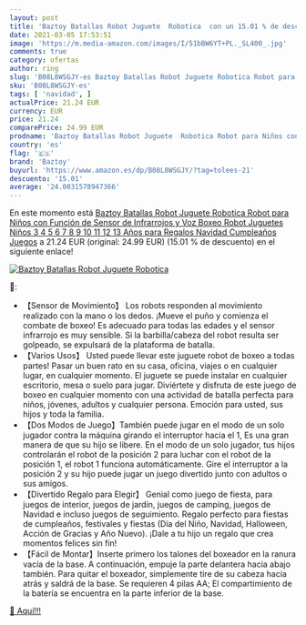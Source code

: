 ```yaml
---
layout: post
title: 'Baztoy Batallas Robot Juguete  Robotica  con un 15.01 % de descuento'
date: 2021-03-05 17:53:51
image: 'https://m.media-amazon.com/images/I/51bBW6YT+PL._SL400_.jpg'
comments: true
category: ofertas
author: ring
slug: 'B08L8WSGJY-es Baztoy Batallas Robot Juguete Robotica Robot para Niños...'
sku: 'B08L8WSGJY-es'
tags: [ 'navidad', ]
actualPrice: 21.24 EUR
currency: EUR
price: 21.24
comparePrice: 24.99 EUR
prodname: 'Baztoy Batallas Robot Juguete  Robotica Robot para Niños con Función de Sensor de Infrarrojos y Voz  Boxeo Robot Juguetes Niños 3 4 5 6 7 8 9 10 11 12 13 Años para Regalos Navidad Cumpleaños Juegos'
country: 'es'
flag: '🇪🇸'
brand: 'Baztoy'
buyurl: 'https://www.amazon.es/dp/B08L8WSGJY/?tag=tolees-21'
descuento: '15.01'
average: '24.0031578947366'
---
```


En este momento está [Baztoy Batallas Robot Juguete  Robotica Robot para Niños con Función de Sensor de Infrarrojos y Voz  Boxeo Robot Juguetes Niños 3 4 5 6 7 8 9 10 11 12 13 Años para Regalos Navidad Cumpleaños Juegos](https://www.amazon.es/dp/B08L8WSGJY/?tag=tolees-21) a 21.24 EUR (original: 24.99 EUR) (15.01 %  de descuento) en el siguiente enlace!

[![Baztoy Batallas Robot Juguete  Robotica ](https://m.media-amazon.com/images/I/51bBW6YT+PL._SL400_.jpg)](https://www.amazon.es/dp/B08L8WSGJY/?tag=tolees-21)

🔎:

- 【Sensor de Movimiento】 Los robots responden al movimiento realizado con la mano o los dedos. ¡Mueve el puño y comienza el combate de boxeo! Es adecuado para todas las edades y el sensor infrarrojo es muy sensible. Si la barbilla/cabeza del robot resulta ser golpeado, se expulsará de la plataforma de batalla.
- 【Varios Usos】 Usted puede llevar este juguete robot de boxeo a todas partes! Pasar un buen rato en su casa, oficina, viajes o en cualquier lugar, en cualquier momento. El juguete se puede instalar en cualquier escritorio, mesa o suelo para jugar. Diviértete y disfruta de este juego de boxeo en cualquier momento con una actividad de batalla perfecta para niños, jóvenes, adultos y cualquier persona. Emoción para usted, sus hijos y toda la familia.
- 【Dos Modos de Juego】También puede jugar en el modo de un solo jugador contra la máquina girando el interruptor hacia el 1, Es una gran manera de que su hijo se libere. En el modo de un solo jugador, tus hijos controlarán el robot de la posición 2 para luchar con el robot de la posición 1, el robot 1 funciona automáticamente. Gire el interruptor a la posición 2 y su hijo puede jugar un juego divertido junto con adultos o sus amigos.
- 【Divertido Regalo para Elegir】 Genial como juego de fiesta, para juegos de interior, juegos de jardín, juegos de camping, juegos de Navidad e incluso juegos de seguimiento. Regalo perfecto para fiestas de cumpleaños, festivales y fiestas (Día del Niño, Navidad, Halloween, Acción de Gracias y Año Nuevo). ¡Dale a tu hijo un regalo que crea momentos felices sin fin!
- 【Fácil de Montar】Inserte primero los talones del boxeador en la ranura vacía de la base. A continuación, empuje la parte delantera hacia abajo también. Para quitar el boxeador, simplemente tire de su cabeza hacia atrás y saldrá de la base. Se requieren 4 pilas AA; El compartimiento de la batería se encuentra en la parte inferior de la base.

[🛒 Aquí!!!](https://www.amazon.es/dp/B08L8WSGJY/?tag=tolees-21)

